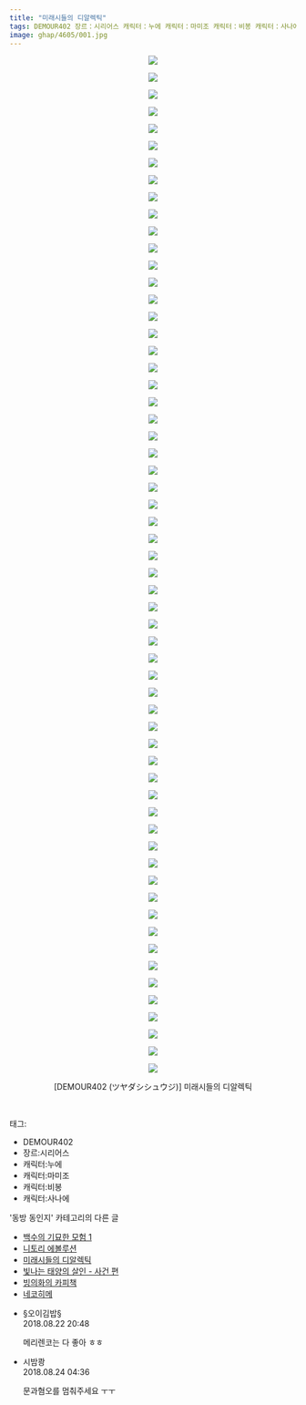 ```yaml
---
title: "미래시들의 디알렉틱"
tags: DEMOUR402 장르：시리어스 캐릭터：누에 캐릭터：마미조 캐릭터：비봉 캐릭터：사나에 ツヤダシシュウジ 동방_동인지
image: ghap/4605/001.jpg
---
```

<div class="article">
<p style="text-align: center; clear: none; float: none;"><img src="{{ site.nasurl }}/ghap/4605/001.jpg"/></p>
<p style="text-align: center; clear: none; float: none;"><img src="{{ site.nasurl }}/ghap/4605/002.jpg"/></p>
<p style="text-align: center; clear: none; float: none;"><img src="{{ site.nasurl }}/ghap/4605/003.jpg"/></p>
<p style="text-align: center; clear: none; float: none;"><img src="{{ site.nasurl }}/ghap/4605/004.jpg"/></p>
<p style="text-align: center; clear: none; float: none;"><img src="{{ site.nasurl }}/ghap/4605/005.jpg"/></p>
<p style="text-align: center; clear: none; float: none;"><img src="{{ site.nasurl }}/ghap/4605/006.jpg"/></p>
<p style="text-align: center; clear: none; float: none;"><img src="{{ site.nasurl }}/ghap/4605/007.jpg"/></p>
<p style="text-align: center; clear: none; float: none;"><img src="{{ site.nasurl }}/ghap/4605/008.jpg"/></p>
<p style="text-align: center; clear: none; float: none;"><img src="{{ site.nasurl }}/ghap/4605/009.jpg"/></p>
<p style="text-align: center; clear: none; float: none;"><img src="{{ site.nasurl }}/ghap/4605/010.jpg"/></p>
<p style="text-align: center; clear: none; float: none;"><img src="{{ site.nasurl }}/ghap/4605/011.jpg"/></p>
<p style="text-align: center; clear: none; float: none;"><img src="{{ site.nasurl }}/ghap/4605/012.jpg"/></p>
<p style="text-align: center; clear: none; float: none;"><img src="{{ site.nasurl }}/ghap/4605/013.jpg"/></p>
<p style="text-align: center; clear: none; float: none;"><img src="{{ site.nasurl }}/ghap/4605/014.jpg"/></p>
<p style="text-align: center; clear: none; float: none;"><img src="{{ site.nasurl }}/ghap/4605/015.jpg"/></p>
<p style="text-align: center; clear: none; float: none;"><img src="{{ site.nasurl }}/ghap/4605/016.jpg"/></p>
<p style="text-align: center; clear: none; float: none;"><img src="{{ site.nasurl }}/ghap/4605/017.jpg"/></p>
<p style="text-align: center; clear: none; float: none;"><img src="{{ site.nasurl }}/ghap/4605/018.jpg"/></p>
<p style="text-align: center; clear: none; float: none;"><img src="{{ site.nasurl }}/ghap/4605/019.jpg"/></p>
<p style="text-align: center; clear: none; float: none;"><img src="{{ site.nasurl }}/ghap/4605/020.jpg"/></p>
<p style="text-align: center; clear: none; float: none;"><img src="{{ site.nasurl }}/ghap/4605/021.jpg"/></p>
<p style="text-align: center; clear: none; float: none;"><img src="{{ site.nasurl }}/ghap/4605/022.jpg"/></p>
<p style="text-align: center; clear: none; float: none;"><img src="{{ site.nasurl }}/ghap/4605/023.jpg"/></p>
<p style="text-align: center; clear: none; float: none;"><img src="{{ site.nasurl }}/ghap/4605/024.jpg"/></p>
<p style="text-align: center; clear: none; float: none;"><img src="{{ site.nasurl }}/ghap/4605/025.jpg"/></p>
<p style="text-align: center; clear: none; float: none;"><img src="{{ site.nasurl }}/ghap/4605/026.jpg"/></p>
<p style="text-align: center; clear: none; float: none;"><img src="{{ site.nasurl }}/ghap/4605/027.jpg"/></p>
<p style="text-align: center; clear: none; float: none;"><img src="{{ site.nasurl }}/ghap/4605/028.jpg"/></p>
<p style="text-align: center; clear: none; float: none;"><img src="{{ site.nasurl }}/ghap/4605/029.jpg"/></p>
<p style="text-align: center; clear: none; float: none;"><img src="{{ site.nasurl }}/ghap/4605/030.jpg"/></p>
<p style="text-align: center; clear: none; float: none;"><img src="{{ site.nasurl }}/ghap/4605/031.jpg"/></p>
<p style="text-align: center; clear: none; float: none;"><img src="{{ site.nasurl }}/ghap/4605/032.jpg"/></p>
<p style="text-align: center; clear: none; float: none;"><img src="{{ site.nasurl }}/ghap/4605/033.jpg"/></p>
<p style="text-align: center; clear: none; float: none;"><img src="{{ site.nasurl }}/ghap/4605/034.jpg"/></p>
<p style="text-align: center; clear: none; float: none;"><img src="{{ site.nasurl }}/ghap/4605/035.jpg"/></p>
<p style="text-align: center; clear: none; float: none;"><img src="{{ site.nasurl }}/ghap/4605/036.jpg"/></p>
<p style="text-align: center; clear: none; float: none;"><img src="{{ site.nasurl }}/ghap/4605/037.jpg"/></p>
<p style="text-align: center; clear: none; float: none;"><img src="{{ site.nasurl }}/ghap/4605/038.jpg"/></p>
<p style="text-align: center; clear: none; float: none;"><img src="{{ site.nasurl }}/ghap/4605/039.jpg"/></p>
<p style="text-align: center; clear: none; float: none;"><img src="{{ site.nasurl }}/ghap/4605/040.jpg"/></p>
<p style="text-align: center; clear: none; float: none;"><img src="{{ site.nasurl }}/ghap/4605/041.jpg"/></p>
<p style="text-align: center; clear: none; float: none;"><img src="{{ site.nasurl }}/ghap/4605/042.jpg"/></p>
<p style="text-align: center; clear: none; float: none;"><img src="{{ site.nasurl }}/ghap/4605/043.jpg"/></p>
<p style="text-align: center; clear: none; float: none;"><img src="{{ site.nasurl }}/ghap/4605/044.jpg"/></p>
<p style="text-align: center; clear: none; float: none;"><img src="{{ site.nasurl }}/ghap/4605/045.jpg"/></p>
<p style="text-align: center; clear: none; float: none;"><img src="{{ site.nasurl }}/ghap/4605/046.jpg"/></p>
<p style="text-align: center; clear: none; float: none;"><img src="{{ site.nasurl }}/ghap/4605/047.jpg"/></p>
<p style="text-align: center; clear: none; float: none;"><img src="{{ site.nasurl }}/ghap/4605/048.jpg"/></p>
<p style="text-align: center; clear: none; float: none;"><img src="{{ site.nasurl }}/ghap/4605/049.jpg"/></p>
<p style="text-align: center; clear: none; float: none;"><img src="{{ site.nasurl }}/ghap/4605/050.jpg"/></p>
<p style="text-align: center; clear: none; float: none;"><img src="{{ site.nasurl }}/ghap/4605/051.jpg"/></p>
<p style="text-align: center; clear: none; float: none;"><img src="{{ site.nasurl }}/ghap/4605/052.jpg"/></p>
<p style="text-align: center; clear: none; float: none;"><img src="{{ site.nasurl }}/ghap/4605/053.jpg"/></p>
<p style="text-align: center; clear: none; float: none;"><img src="{{ site.nasurl }}/ghap/4605/054.jpg"/></p>
<p style="text-align: center; clear: none; float: none;"><img src="{{ site.nasurl }}/ghap/4605/055.jpg"/></p>
<p style="text-align: center; clear: none; float: none;"><img src="{{ site.nasurl }}/ghap/4605/056.jpg"/></p>
<p style="text-align: center; clear: none; float: none;"><img src="{{ site.nasurl }}/ghap/4605/057.jpg"/></p>
<p style="text-align: center; clear: none; float: none;"><img src="{{ site.nasurl }}/ghap/4605/058.jpg"/></p>
<p style="text-align: center; clear: none; float: none;"><img src="{{ site.nasurl }}/ghap/4605/059.jpg"/></p>
<p style="text-align: center; clear: none; float: none;"><img src="{{ site.nasurl }}/ghap/4605/060.jpg"/></p>
<p style="text-align: center; clear: none; float: none;">[DEMOUR402 (ツヤダシシュウジ)] 미래시들의 디알렉틱</p>
<p><br/></p>
</div><div class="tagTrail">
<p>태그: </p>
<ul>
<li>DEMOUR402</li>
<li>장르:시리어스</li>
<li>캐릭터:누에</li>
<li>캐릭터:마미조</li>
<li>캐릭터:비봉</li>
<li>캐릭터:사나에</li>
</ul>
</div><div class="another">
<p>'동방 동인지' 카테고리의 다른 글</p>
<ul>
<li><a href="/2018-08-26-ghap_4611">백수의 기묘한 모험 1</a></li>
<li><a href="/2018-08-23-ghap_4609">니토리 에볼루션</a></li>
<li><a href="/2018-08-22-ghap_4605">미래시들의 디알렉틱</a></li>
<li><a href="/2018-08-22-ghap_4604">빛나는 태양의 살인 - 사건 편</a></li>
<li><a href="/2018-08-21-ghap_4603">빙의화의 카피책</a></li>
<li><a href="/2018-08-21-ghap_4602">네코히메</a></li>
</ul>
</div><div class="cb_module cb_fluid">
<div class="cb_wrt cb_profile">
<div class="comment">
<ul>
<li class="cb_thumb_off" id="comment15314920">
<div class="cb_comment_area">
<div class="cb_info_area">
<div class="cb_section">
<span class="cb_nick_name">§오이김밥§</span>
</div>
<div class="cb_section">
<span class="cb_date">2018.08.22 20:48 </span>
</div>
</div>
<div class="cb_dsc_comment">
<p class="cb_dsc">
											메리렌코는 다 좋아 ㅎㅎ
										</p>
</div>
</div></li>
<li class="cb_thumb_off" id="comment15316107">
<div class="cb_comment_area">
<div class="cb_info_area">
<div class="cb_section">
<span class="cb_nick_name">시밤쾅</span>
</div>
<div class="cb_section">
<span class="cb_date">2018.08.24 04:36 </span>
</div>
</div>
<div class="cb_dsc_comment">
<p class="cb_dsc">
											문과혐오를 멈춰주세요 ㅜㅜ
										</p>
</div>
</div></li>
</ul>
</div>
</div><!-- commentList close -->
</div>